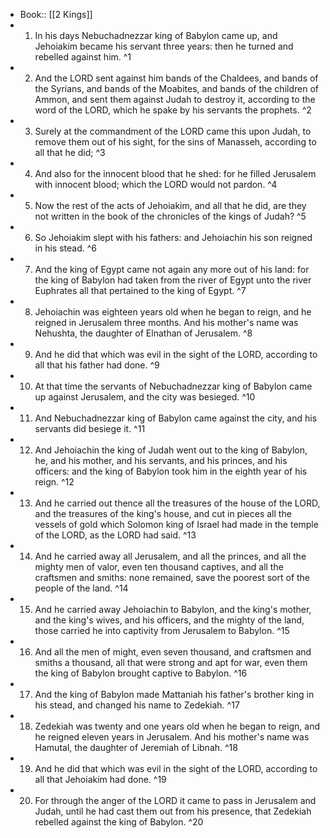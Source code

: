 - Book:: [[2 Kings]]
- 1. In his days Nebuchadnezzar king of Babylon came up, and Jehoiakim became his servant three years: then he turned and rebelled against him. ^1
- 2. And the LORD sent against him bands of the Chaldees, and bands of the Syrians, and bands of the Moabites, and bands of the children of Ammon, and sent them against Judah to destroy it, according to the word of the LORD, which he spake by his servants the prophets. ^2
- 3. Surely at the commandment of the LORD came this upon Judah, to remove them out of his sight, for the sins of Manasseh, according to all that he did; ^3
- 4. And also for the innocent blood that he shed: for he filled Jerusalem with innocent blood; which the LORD would not pardon. ^4
- 5. Now the rest of the acts of Jehoiakim, and all that he did, are they not written in the book of the chronicles of the kings of Judah? ^5
- 6. So Jehoiakim slept with his fathers: and Jehoiachin his son reigned in his stead. ^6
- 7. And the king of Egypt came not again any more out of his land: for the king of Babylon had taken from the river of Egypt unto the river Euphrates all that pertained to the king of Egypt. ^7
- 8. Jehoiachin was eighteen years old when he began to reign, and he reigned in Jerusalem three months. And his mother's name was Nehushta, the daughter of Elnathan of Jerusalem. ^8
- 9. And he did that which was evil in the sight of the LORD, according to all that his father had done. ^9
- 10. At that time the servants of Nebuchadnezzar king of Babylon came up against Jerusalem, and the city was besieged. ^10
- 11. And Nebuchadnezzar king of Babylon came against the city, and his servants did besiege it. ^11
- 12. And Jehoiachin the king of Judah went out to the king of Babylon, he, and his mother, and his servants, and his princes, and his officers: and the king of Babylon took him in the eighth year of his reign. ^12
- 13. And he carried out thence all the treasures of the house of the LORD, and the treasures of the king's house, and cut in pieces all the vessels of gold which Solomon king of Israel had made in the temple of the LORD, as the LORD had said. ^13
- 14. And he carried away all Jerusalem, and all the princes, and all the mighty men of valor, even ten thousand captives, and all the craftsmen and smiths: none remained, save the poorest sort of the people of the land. ^14
- 15. And he carried away Jehoiachin to Babylon, and the king's mother, and the king's wives, and his officers, and the mighty of the land, those carried he into captivity from Jerusalem to Babylon. ^15
- 16. And all the men of might, even seven thousand, and craftsmen and smiths a thousand, all that were strong and apt for war, even them the king of Babylon brought captive to Babylon. ^16
- 17. And the king of Babylon made Mattaniah his father's brother king in his stead, and changed his name to Zedekiah. ^17
- 18. Zedekiah was twenty and one years old when he began to reign, and he reigned eleven years in Jerusalem. And his mother's name was Hamutal, the daughter of Jeremiah of Libnah. ^18
- 19. And he did that which was evil in the sight of the LORD, according to all that Jehoiakim had done. ^19
- 20. For through the anger of the LORD it came to pass in Jerusalem and Judah, until he had cast them out from his presence, that Zedekiah rebelled against the king of Babylon. ^20
